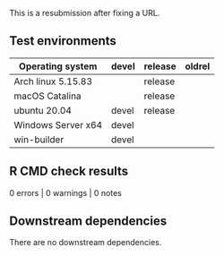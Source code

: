 This is a resubmission after fixing a URL.

## Test environments

Operating system   | devel | release | oldrel |
-------------------|-------|---------|--------|
Arch linux 5.15.83 |       | release |        |
macOS Catalina     |       | release |        |
ubuntu 20.04       | devel | release |        |
Windows Server x64 | devel |         |        |
win-builder        | devel |         |        |

## R CMD check results
0 errors | 0 warnings | 0 notes

## Downstream dependencies
There are no downstream dependencies.
